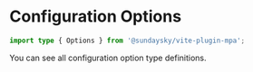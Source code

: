 # Configuration Options

```ts
import type { Options } from '@sundaysky/vite-plugin-mpa';
```

You can see all configuration option type definitions.
